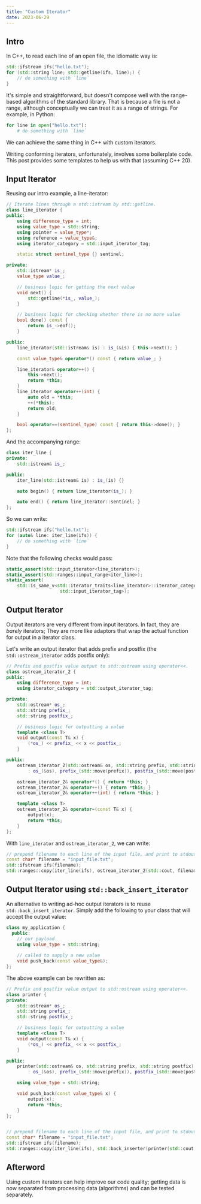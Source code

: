 ```yaml
---
title: "Custom Iterator"
date: 2023-06-29
---
```



## Intro

In C++, to read each line of an open file, the idiomatic way is:

```cpp
std::ifstream ifs("hello.txt");
for (std::string line; std::getline(ifs, line);) {
    // do something with `line`
}
```

It's simple and straightforward, but doesn't compose well with the range-based algorithms of the standard library. That is because a file is not a range, although conceptually we can treat it as a range of strings. For example, in Python:

```py
for line in open("hello.txt"):
    # do something with `line`
```

We can achieve the same thing in C++ with custom iterators.

Writing conforming iterators, unfortunately, involves some boilerplate code.
This post provides some templates to help us with that (assuming C++ 20).



## Input Iterator

Reusing our intro example, a line-iterator:

```cpp
// Iterate lines through a std::istream by std::getline.
class line_iterator {
public:
    using difference_type = int;
    using value_type = std::string;
    using pointer = value_type*;
    using reference = value_type&;
    using iterator_category = std::input_iterator_tag;

    static struct sentinel_type {} sentinel;

private:
    std::istream* is_;
    value_type value_;

    // business logic for getting the next value
    void next() {
        std::getline(*is_, value_);
    }

    // business logic for checking whether there is no more value
    bool done() const {
        return is_->eof();
    }

public:
    line_iterator(std::istream& is) : is_(&is) { this->next(); }

    const value_type& operator*() const { return value_; }

    line_iterator& operator++() {
        this->next();
        return *this;
    }
    line_iterator operator++(int) {
        auto old = *this;
        ++(*this);
        return old;
    }

    bool operator==(sentinel_type) const { return this->done(); }
};
```

And the accompanying range:

```cpp
class iter_line {
private:
    std::istream& is_;

public:
    iter_line(std::istream& is) : is_(is) {}

    auto begin() { return line_iterator(is_); }

    auto end() { return line_iterator::sentinel; }
};
```

So we can write:

```cpp
std::ifstream ifs("hello.txt");
for (auto& line: iter_line(ifs)) {
    // do something with `line`
}
```

Note that the following checks would pass:

```cpp
static_assert(std::input_iterator<line_iterator>);
static_assert(std::ranges::input_range<iter_line>);
static_assert(
    std::is_same_v<std::iterator_traits<line_iterator>::iterator_category,
                    std::input_iterator_tag>);
```



## Output Iterator

Output iterators are very different from input iterators. In fact, they are *barely* iterators;
They are more like adaptors that wrap the actual function for output in a iterator class.

Let's write an output iterator that adds prefix and postfix (the `std::ostream_iterator` adds postfix only):

```cpp
// Prefix and postfix value output to std::ostream using operator<<.
class ostream_iterator_2 {
public:
    using difference_type = int;
    using iterator_category = std::output_iterator_tag;

private:
    std::ostream* os_;
    std::string prefix_;
    std::string postfix_;

    // business logic for outputting a value
    template <class T>
    void output(const T& x) {
        (*os_) << prefix_ << x << postfix_;
    }

public:
    ostream_iterator_2(std::ostream& os, std::string prefix, std::string postfix)
        : os_(&os), prefix_(std::move(prefix)), postfix_(std::move(postfix)) {}

    ostream_iterator_2& operator*() { return *this; }
    ostream_iterator_2& operator++() { return *this; }
    ostream_iterator_2& operator++(int) { return *this; }

    template <class T>
    ostream_iterator_2& operator=(const T& x) {
        output(x);
        return *this;
    }
};
```

With `line_iterator` and `ostream_iterator_2`, we can write:

```cpp
// prepend filename to each line of the input file, and print to stdout
const char* filename = "input_file.txt";
std::ifstream ifs(filename);
std::ranges::copy(iter_line(ifs), ostream_iterator_2(std::cout, filename + std::string(": "), "\n"));
```



## Output Iterator using `std::back_insert_iterator`

An alternative to writing ad-hoc output iterators is to reuse `std::back_insert_iterator`.
Simply add the following to your class that will accept the output value:

```cpp
class my_application {
  public:
    // our payload
    using value_type = std::string;
    
    // called to supply a new value
    void push_back(const value_type&);
};
```

The above example can be rewritten as:

```cpp
// Prefix and postfix value output to std::ostream using operator<<.
class printer {
private:
    std::ostream* os_;
    std::string prefix_;
    std::string postfix_;

    // business logic for outputting a value
    template <class T>
    void output(const T& x) {
        (*os_) << prefix_ << x << postfix_;
    }

public:
    printer(std::ostream& os, std::string prefix, std::string postfix)
        : os_(&os), prefix_(std::move(prefix)), postfix_(std::move(postfix)) {}

    using value_type = std::string;

    void push_back(const value_type& x) {
        output(x);
        return *this;
    }
};


// prepend filename to each line of the input file, and print to stdout
const char* filename = "input_file.txt";
std::ifstream ifs(filename);
std::ranges::copy(iter_line(ifs), std::back_inserter(printer(std::cout, filename + std::string(": "), "\n")));
```



## Afterword

Using custom iterators can help improve our code quality; getting data is now separated from processing data (algorithms) and can be tested separately.
